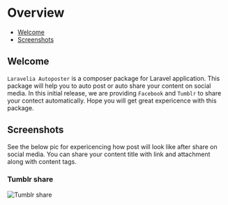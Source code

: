 # Overview

- [Welcome](#section-1)
- [Screenshots](#section-2)

<a name="section-1"></a>
## Welcome

``Laravelia Autoposter`` is a composer package for Laravel application. This package will help you to auto post or auto share your content on social media. In this initial release, we are providing `Facebook` and `Tumblr` to share your contect automatically. Hope you will get great expericence with this package.

<a name="section-2"></a>
## Screenshots

See the below pic for expericencing how post will look like after share on social media. You can share your content title with link and attachment along with content tags.

### Tumblr share
![Tumblr share](http://127.0.0.1:8000/screenshot/tumblr.png)
